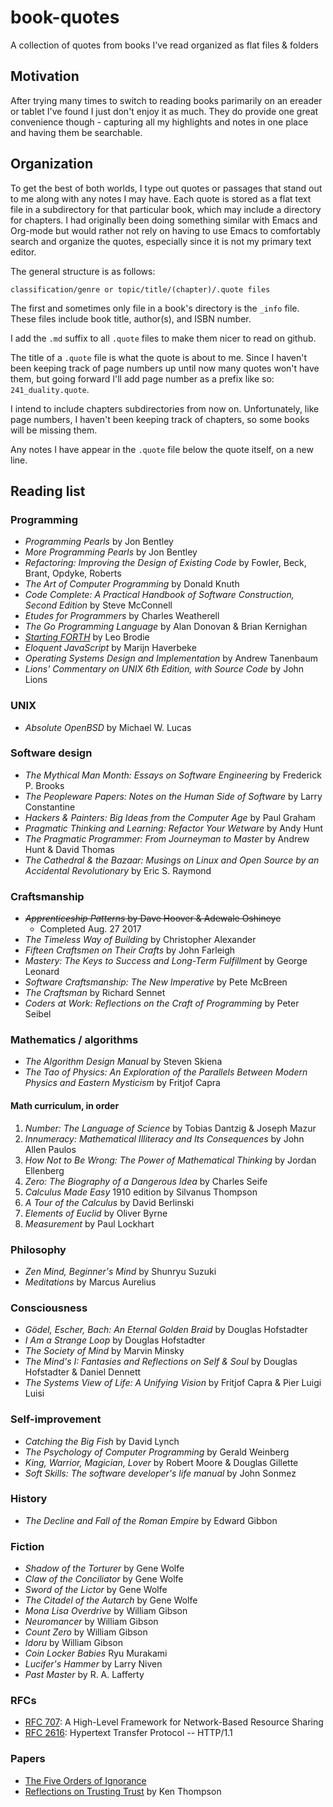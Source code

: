 # book-quotes
A collection of quotes from books I've read organized as flat files & folders

## Motivation
After trying many times to switch to reading books parimarily on an ereader or tablet I've found I just don't enjoy it as much. They do provide one great convenience though - capturing all my highlights and notes in one place and having them be searchable.

## Organization
To get the best of both worlds, I type out quotes or passages that stand out to me along with any notes I may have. Each quote is stored as a flat text file in a subdirectory for that particular book, which may include a directory for chapters. I had originally been doing something similar with Emacs and Org-mode but would rather not rely on having to use Emacs to comfortably search and organize the quotes, especially since it is not my primary text editor.

The general structure is as follows:

`classification/genre or topic/title/(chapter)/.quote files`

The first and sometimes only file in a book's directory is the `_info` file. These files include book title, author(s), and ISBN number.

I add the `.md` suffix to all `.quote` files to make them nicer to read on github.

The title of a `.quote` file is what the quote is about to me. Since I haven't been keeping track of page numbers up until now many quotes won't have them, but going forward I'll add page number as a prefix like so: `241_duality.quote`.

I intend to include chapters subdirectories from now on. Unfortunately, like page numbers, I haven't been keeping track of chapters, so some books will be missing them.

Any notes I have appear in the `.quote` file below the quote itself, on a new line.

## Reading list

### Programming

* _Programming Pearls_ by Jon Bentley
* _More Programming Pearls_ by Jon Bentley
* _Refactoring: Improving the Design of Existing Code_ by Fowler, Beck, Brant, Opdyke, Roberts
* _The Art of Computer Programming_ by Donald Knuth
* _Code Complete: A Practical Handbook of Software Construction, Second Edition_ by Steve McConnell
* _Etudes for Programmers_ by Charles Weatherell
* _The Go Programming Language_ by Alan Donovan & Brian Kernighan
* _[Starting FORTH](https://www.forth.com/starting-forth/)_ by Leo Brodie
* _Eloquent JavaScript_ by Marijn Haverbeke
* _Operating Systems Design and Implementation_ by Andrew Tanenbaum
* _Lions' Commentary on UNIX 6th Edition, with Source Code_ by John Lions

### UNIX

* _Absolute OpenBSD_ by Michael W. Lucas

### Software design

* _The Mythical Man Month: Essays on Software Engineering_ by Frederick P. Brooks
* _The Peopleware Papers: Notes on the Human Side of Software_ by Larry Constantine
* _Hackers & Painters: Big Ideas from the Computer Age_ by Paul Graham
* _Pragmatic Thinking and Learning: Refactor Your Wetware_ by Andy Hunt
* _The Pragmatic Programmer: From Journeyman to Master_ by Andrew Hunt & David Thomas
* _The Cathedral & the Bazaar: Musings on Linux and Open Source by an Accidental Revolutionary_ by Eric S. Raymond

### Craftsmanship

* ~~_Apprenticeship Patterns_ by Dave Hoover & Adewale Oshineye~~
    * Completed Aug. 27 2017
* _The Timeless Way of Building_ by Christopher Alexander
* _Fifteen Craftsmen on Their Crafts_ by John Farleigh
* _Mastery: The Keys to Success and Long-Term Fulfillment_ by George Leonard
* _Software Craftsmanship: The New Imperative_ by Pete McBreen
* _The Craftsman_ by Richard Sennet
* _Coders at Work: Reflections on the Craft of Programming_ by Peter Seibel

### Mathematics / algorithms

* _The Algorithm Design Manual_ by Steven Skiena
* _The Tao of Physics: An Exploration of the Parallels Between Modern Physics and Eastern Mysticism_ by Fritjof Capra

#### Math curriculum, in order

1. _Number: The Language of Science_ by Tobias Dantzig & Joseph Mazur
2. _Innumeracy: Mathematical Illiteracy and Its Consequences_ by John Allen Paulos
3. _How Not to Be Wrong: The Power of Mathematical Thinking_ by Jordan Ellenberg
4. _Zero: The Biography of a Dangerous Idea_ by Charles Seife
5. _Calculus Made Easy_ 1910 edition by Silvanus Thompson
6. _A Tour of the Calculus_ by David Berlinski
7. _Elements of Euclid_ by Oliver Byrne
8. _Measurement_ by Paul Lockhart


### Philosophy

* _Zen Mind, Beginner's Mind_ by Shunryu Suzuki
* _Meditations_ by Marcus Aurelius

### Consciousness

* _Gödel, Escher, Bach: An Eternal Golden Braid_ by Douglas Hofstadter
* _I Am a Strange Loop_ by Douglas Hofstadter
* _The Society of Mind_ by Marvin Minsky
* _The Mind's I: Fantasies and Reflections on Self & Soul_ by Douglas Hofstadter & Daniel Dennett
* _The Systems View of Life: A Unifying Vision_ by Fritjof Capra & Pier Luigi Luisi

### Self-improvement
* _Catching the Big Fish_ by David Lynch
* _The Psychology of Computer Programming_ by Gerald Weinberg
* _King, Warrior, Magician, Lover_ by Robert Moore & Douglas Gillette
* _Soft Skills: The software developer's life manual_ by John Sonmez

### History

* _The Decline and Fall of the Roman Empire_ by Edward Gibbon

### Fiction

* _Shadow of the Torturer_ by Gene Wolfe
* _Claw of the Conciliator_ by Gene Wolfe
* _Sword of the Lictor_ by Gene Wolfe
* _The Citadel of the Autarch_ by Gene Wolfe
* _Mona Lisa Overdrive_ by William Gibson
* _Neuromancer_ by William Gibson
* _Count Zero_ by William Gibson
* _Idoru_ by William Gibson
* _Coin Locker Babies_ Ryu Murakami
* _Lucifer's Hammer_ by Larry Niven
* _Past Master_ by R. A. Lafferty

### RFCs

* [RFC 707](https://tools.ietf.org/html/rfc707): A High-Level Framework for Network-Based Resource Sharing
* [RFC 2616](https://tools.ietf.org/html/rfc2616): Hypertext Transfer Protocol -- HTTP/1.1

### Papers

* [The Five Orders of Ignorance](http://www.la-acm.org/Archives/laacm0512-Article%2002%20The%205%20Orders%20of%20Ignorance%20OCT%202000.pdf)
* [Reflections on Trusting Trust](https://www.ece.cmu.edu/~ganger/712.fall02/papers/p761-thompson.pdf) by Ken Thompson
